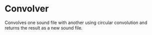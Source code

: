 Convolver
=========

Convolves one sound file with another using circular convolution and returns the result as a new sound file.